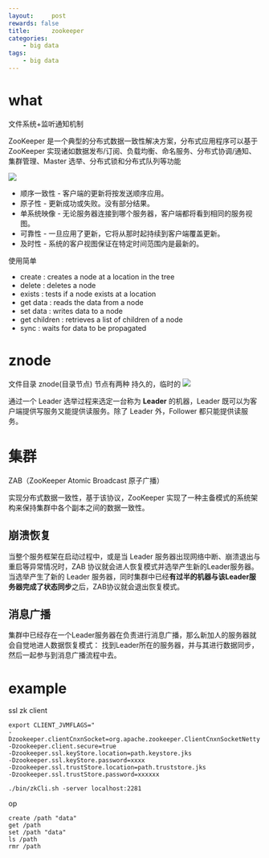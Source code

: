 ```yaml
---
layout:     post
rewards: false
title:      zookeeper
categories:
    - big data
tags:
    - big data
---
```


# what

文件系统+监听通知机制

ZooKeeper 是一个典型的分布式数据一致性解决方案，分布式应用程序可以基于 ZooKeeper 实现诸如数据发布/订阅、负载均衡、命名服务、分布式协调/通知、集群管理、Master 选举、分布式锁和分布式队列等功能

![](http://ww2.sinaimg.cn/large/006tNc79gy1g5vl5va9nhj30go055mxc.jpg)

- 顺序一致性 - 客户端的更新将按发送顺序应用。
- 原子性 - 更新成功或失败。没有部分结果。
- 单系统映像 - 无论服务器连接到哪个服务器，客户端都将看到相同的服务视图。
- 可靠性 - 一旦应用了更新，它将从那时起持续到客户端覆盖更新。
- 及时性 - 系统的客户视图保证在特定时间范围内是最新的。


使用简单
- create : creates a node at a location in the tree
- delete : deletes a node
- exists : tests if a node exists at a location
- get data : reads the data from a node
- set data : writes data to a node
- get children : retrieves a list of children of a node
- sync : waits for data to be propagated

# znode

文件目录 znode(目录节点) 节点有两种 持久的，临时的
![](http://ww2.sinaimg.cn/large/006tNc79gy1g5vltbw0dpj30ca071t8o.jpg)

通过一个 Leader 选举过程来选定一台称为 **Leader** 的机器，Leader
既可以为客户端提供写服务又能提供读服务。除了 Leader 外，Follower 都只能提供读服务。

# 集群

ZAB（ZooKeeper Atomic Broadcast 原子广播）

实现分布式数据一致性，基于该协议，ZooKeeper 实现了一种主备模式的系统架构来保持集群中各个副本之间的数据一致性。

## 崩溃恢复

当整个服务框架在启动过程中，或是当 Leader 服务器出现网络中断、崩溃退出与重启等异常情况时，ZAB 协议就会进人恢复模式并选举产生新的Leader服务器。
当选举产生了新的 Leader 服务器，同时集群中已经**有过半的机器与该Leader服务器完成了状态同步**之后，ZAB协议就会退出恢复模式。


## 消息广播

集群中已经存在一个Leader服务器在负责进行消息广播，那么新加人的服务器就会自觉地进人数据恢复模式：
找到Leader所在的服务器，并与其进行数据同步，然后一起参与到消息广播流程中去。



# example

ssl zk client

```shell
export CLIENT_JVMFLAGS="
-Dzookeeper.clientCnxnSocket=org.apache.zookeeper.ClientCnxnSocketNetty
-Dzookeeper.client.secure=true
-Dzookeeper.ssl.keyStore.location=path.keystore.jks
-Dzookeeper.ssl.keyStore.password=xxxx
-Dzookeeper.ssl.trustStore.location=path.truststore.jks
-Dzookeeper.ssl.trustStore.password=xxxxxx

./bin/zkCli.sh -server localhost:2281
```



op

```shell
create /path "data"
get /path
set /path "data"
ls /path
rmr /path
```



